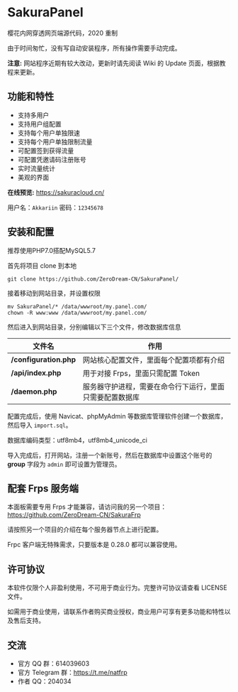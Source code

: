 # SakuraPanel
樱花内网穿透网页端源代码，2020 重制

由于时间匆忙，没有写自动安装程序，所有操作需要手动完成。

__注意:__ 网站程序近期有较大改动，更新时请先阅读 Wiki 的 Update 页面，根据教程来更新。

## 功能和特性
- 支持多用户
- 支持用户组配置
- 支持每个用户单独限速
- 支持每个用户单独限制流量
- 可配置签到获得流量
- 可配置凭邀请码注册账号
- 实时流量统计
- 美观的界面

__在线预览:__ https://sakuracloud.cn/

用户名：`Akkariin` 密码：`12345678`

## 安装和配置
推荐使用PHP7.0搭配MySQL5.7 

首先将项目 clone 到本地
```
git clone https://github.com/ZeroDream-CN/SakuraPanel/
```
接着移动到网站目录，并设置权限
```
mv SakuraPanel/* /data/wwwroot/my.panel.com/
chown -R www:www /data/wwwroot/my.panel.com/
```
然后进入到网站目录，分别编辑以下三个文件，修改数据库信息

| 文件名 | 作用 |
| ------ | ------ |
| __/configuration.php__ | 网站核心配置文件，里面每个配置项都有介绍 |
| __/api/index.php__ | 用于对接 Frps，里面只需配置 Token |
| __/daemon.php__ | 服务器守护进程，需要在命令行下运行，里面只需要配置数据库 |

配置完成后，使用 Navicat、phpMyAdmin 等数据库管理软件创建一个数据库，然后导入 `import.sql`。

数据库编码类型：utf8mb4，utf8mb4_unicode_ci

导入完成后，打开网站，注册一个新账号，然后在数据库中设置这个账号的 __group__ 字段为 `admin` 即可设置为管理员。

## 配套 Frps 服务端
本面板需要专用 Frps 才能兼容，请访问我的另一个项目：https://github.com/ZeroDream-CN/SakuraFrp

请按照另一个项目的介绍在每个服务器节点上进行配置。

Frpc 客户端无特殊需求，只要版本是 0.28.0 都可以兼容使用。

## 许可协议
本软件仅限个人非盈利使用，不可用于商业行为。完整许可协议请查看 LICENSE 文件。

如需用于商业使用，请联系作者购买商业授权，商业用户可享有更多功能和特性以及售后支持。

## 交流

- 官方 QQ 群：614039603
- 官方 Telegram 群：https://t.me/natfrp
- 作者 QQ：204034
